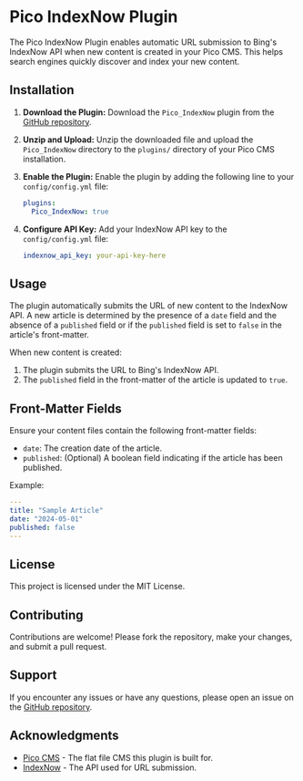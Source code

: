 # Pico IndexNow Plugin

The Pico IndexNow Plugin enables automatic URL submission to Bing's IndexNow API when new content is created in your Pico CMS. This helps search engines quickly discover and index your new content.

## Installation

1. **Download the Plugin:**
   Download the `Pico_IndexNow` plugin from the [GitHub repository](https://github.com/BesrourMS/Pico_IndexNow).

2. **Unzip and Upload:**
   Unzip the downloaded file and upload the `Pico_IndexNow` directory to the `plugins/` directory of your Pico CMS installation.

3. **Enable the Plugin:**
   Enable the plugin by adding the following line to your `config/config.yml` file:
   ```yaml
   plugins:
     Pico_IndexNow: true
   ```

4. **Configure API Key:**
   Add your IndexNow API key to the `config/config.yml` file:
   ```yaml
   indexnow_api_key: your-api-key-here
   ```

## Usage

The plugin automatically submits the URL of new content to the IndexNow API. A new article is determined by the presence of a `date` field and the absence of a `published` field or if the `published` field is set to `false` in the article's front-matter.

When new content is created:
1. The plugin submits the URL to Bing's IndexNow API.
2. The `published` field in the front-matter of the article is updated to `true`.

## Front-Matter Fields

Ensure your content files contain the following front-matter fields:

- `date`: The creation date of the article.
- `published`: (Optional) A boolean field indicating if the article has been published.

Example:
```yaml
---
title: "Sample Article"
date: "2024-05-01"
published: false
---
```

## License

This project is licensed under the MIT License.

## Contributing

Contributions are welcome! Please fork the repository, make your changes, and submit a pull request.

## Support

If you encounter any issues or have any questions, please open an issue on the [GitHub repository](https://github.com/BesrourMS/Pico_IndexNow/issues).

## Acknowledgments

- [Pico CMS](https://picocms.org) - The flat file CMS this plugin is built for.
- [IndexNow](https://www.bing.com/indexnow) - The API used for URL submission.
  
